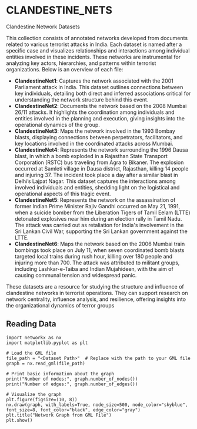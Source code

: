 # CLANDESTINE_NETS
Clandestine Network Datasets


This collection consists of annotated networks developed from documents related to various terrorist attacks in India. Each dataset is named after a specific case and visualizes relationships and interactions among individual entities involved in these incidents. These networks are instrumental for analyzing key actors, hierarchies, and patterns within terrorist organizations. Below is an overview of each file:

 - **ClandestineNet1**: Captures the network associated with the 2001 Parliament attack in India. This dataset outlines connections between key individuals, detailing both direct and inferred associations critical for understanding the network structure behind this event.
 - **ClandestineNet2**: Documents the network based on the 2008 Mumbai 26/11 attacks. It highlights the coordination among individuals and entities involved in the planning and execution, giving insights into the operational dynamics of the group.
 - **ClandestineNet3**: Maps the network involved in the 1993 Bombay blasts, displaying connections between perpetrators, facilitators, and key locations involved in the coordinated attacks across Mumbai.
 - **ClandestineNet4**: Represents the network surrounding the 1996 Dausa blast, in which a bomb exploded in a Rajasthan State Transport Corporation (RSTC) bus traveling from Agra to Bikaner. The explosion occurred at Samleti village in Dausa district, Rajasthan, killing 14 people and injuring 37. The incident took place a day after a similar blast in Delhi’s Lajpat Nagar. This dataset captures the interactions among involved individuals and entities, shedding light on the logistical and operational aspects of this tragic event.
 - **ClandestineNet5**: Represents the network on the assassination of former Indian Prime Minister Rajiv Gandhi occurred on May 21, 1991, when a suicide bomber from the Liberation Tigers of Tamil Eelam (LTTE) detonated explosives near him during an election rally in Tamil Nadu. The attack was carried out as retaliation for India's involvement in the Sri Lankan Civil War, supporting the Sri Lankan government against the LTTE.
 - **ClandestineNet6**: Maps the network based on the 2006 Mumbai train bombings took place on July 11, when seven coordinated bomb blasts targeted local trains during rush hour, killing over 180 people and injuring more than 700. The attack was attributed to militant groups, including Lashkar-e-Taiba and Indian Mujahideen, with the aim of causing communal tension and widespread panic. 

These datasets are a resource for studying the structure and influence of clandestine networks in terrorist operations. They can support research on network centrality, influence analysis, and resilience, offering insights into the organizational dynamics of terror groups

## Reading Data
```{python}
import networkx as nx
import matplotlib.pyplot as plt

# Load the GML file
file_path = "<Dataset Path>"  # Replace with the path to your GML file
graph = nx.read_gml(file_path)

# Print basic information about the graph
print("Number of nodes:", graph.number_of_nodes())
print("Number of edges:", graph.number_of_edges())

# Visualize the graph
plt.figure(figsize=(10, 8))
nx.draw(graph, with_labels=True, node_size=500, node_color="skyblue", font_size=8, font_color="black", edge_color="gray")
plt.title("Network Graph from GML File")
plt.show()

```
